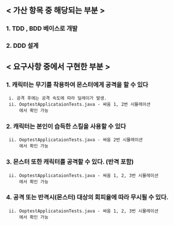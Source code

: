 ## < 가산 항목 중 해당되는 부분 >

### 1. TDD , BDD 베이스로 개발
### 2. DDD 설계


## < 요구사항 중에서 구현한 부분 >

### 1. 캐릭터는 무기를 착용하여 몬스터에게 공격을 할 수 있다
     i. 공격 후에는 공격 속도에 따라 딜레이가 발생.
     ii. OoptestApplicataionTests.java - 싸움 1, 2번 시뮬레이션
         에서 확인 가능
### 2. 캐릭터는 본인이 습득한 스킬을 사용할 수 있다
     ii. OoptestApplicataionTests.java - 싸움 2번 시뮬레이션
         에서 확인 가능

### 3. 몬스터 또한 캐릭터를 공격할 수 있다. (반격 포함)
     ii. OoptestApplicataionTests.java - 싸움 1, 2, 3번 시뮬레이션
         에서 확인 가능

### 4. 공격 또는 반격시(몬스터) 대상의 회피율에 따라 무시될 수 있다.
     ii. OoptestApplicataionTests.java - 싸움 1, 2, 3번 시뮬레이션
         에서 확인 가능

